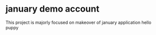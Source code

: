 # january demo account
This project is majorly focused on makeover of january application
hello puppy